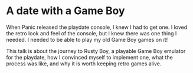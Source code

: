 # A date with a Game Boy

When Panic released the playdate console, I knew I had to get one. I loved the retro look and feel of the console, but I knew there was one thing I needed. I needed to be able to play my old Game Boy games on it!

This talk is about the journey to Rusty Boy, a playable Game Boy emulator for the playdate, how I convinced myself to implement one, what the process was like, and why it is worth keeping retro games alive.
